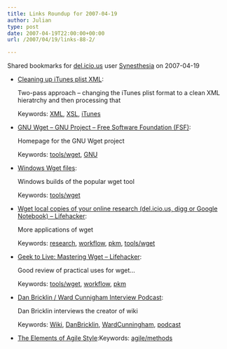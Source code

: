 ```yaml
---
title: Links Roundup for 2007-04-19
author: Julian
type: post
date: 2007-04-19T22:00:00+00:00
url: /2007/04/19/links-88-2/

---
```

Shared bookmarks for [del.icio.us][1] user  [Synesthesia][2] on 2007-04-19

  * [Cleaning up iTunes plist XML][3]:
  
    Two-pass approach &#8211; changing the iTunes plist format to a clean XML hieratrchy and then processing that
  
    Keywords: [XML][4], [XSL][5], [iTunes][6]
  * [GNU Wget &#8211; GNU Project &#8211; Free Software Foundation (FSF)][7]:
  
    Homepage for the GNU Wget project
  
    Keywords: [tools/wget][8], [GNU][9]
  * [Windows Wget files][10]:
  
    Windows builds of the popular wget tool
  
    Keywords: [tools/wget][8]
  * [Wget local copies of your online research (del.icio.us, digg or Google Notebook) &#8211; Lifehacker][11]:
  
    More applications of wget
  
    Keywords: [research][12], [workflow][13], [pkm][14], [tools/wget][8]
  * [Geek to Live: Mastering Wget &#8211; Lifehacker][15]:
  
    Good review of practical uses for wget&#8230;
  
    Keywords: [tools/wget][8], [workflow][13], [pkm][14]
  * [Dan Bricklin / Ward Cunnigham Interview Podcast][16]:
  
    Dan Bricklin interviews the creator of wiki
  
    Keywords: [Wiki][17], [DanBricklin][18], [WardCunningham][19], [podcast][20]
  * [The Elements of Agile Style][21]:Keywords: [agile/methods][22]

 [1]: https://del.icio.us/
 [2]: https://del.icio.us/synesthesia
 [3]: https://www.xmldatabases.org/WK/blog/1086?t=item "https://www.xmldatabases.org/WK/blog/1086?t=item"
 [4]: https://del.icio.us/synesthesia/XML
 [5]: https://del.icio.us/synesthesia/XSL
 [6]: https://del.icio.us/synesthesia/iTunes
 [7]: https://www.gnu.org/software/wget/wget.html "https://www.gnu.org/software/wget/wget.html"
 [8]: https://del.icio.us/synesthesia/tools/wget
 [9]: https://del.icio.us/synesthesia/GNU
 [10]: https://www.christopherlewis.com/WGet/WGetFiles.htm "https://www.christopherlewis.com/WGet/WGetFiles.htm"
 [11]: https://lifehacker.com/software/download-managers/geek-to-live--wget-local-copies-of-your-online-research-delicious-digg-or-google-notebook-200360.php "https://lifehacker.com/software/download-managers/geek-to-live--wget-local-copies-of-your-online-research-delicious-digg-or-google-notebook-200360.php"
 [12]: https://del.icio.us/synesthesia/research
 [13]: https://del.icio.us/synesthesia/workflow
 [14]: https://del.icio.us/synesthesia/pkm
 [15]: https://www.lifehacker.com/software/top/geek-to-live--mastering-wget-161202.php "https://www.lifehacker.com/software/top/geek-to-live--mastering-wget-161202.php"
 [16]: https://danbricklin.com/log/2007_01_25.htm "https://danbricklin.com/log/2007_01_25.htm"
 [17]: https://del.icio.us/synesthesia/Wiki
 [18]: https://del.icio.us/synesthesia/DanBricklin
 [19]: https://del.icio.us/synesthesia/WardCunningham
 [20]: https://del.icio.us/synesthesia/podcast
 [21]: https://agileconsortium.pbwiki.com/The-Elements-of-Agile-Style "https://agileconsortium.pbwiki.com/The-Elements-of-Agile-Style"
 [22]: https://del.icio.us/synesthesia/agile/methods